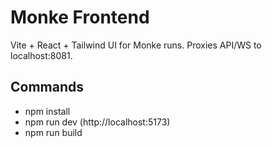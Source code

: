 # Monke Frontend

Vite + React + Tailwind UI for Monke runs.
Proxies API/WS to localhost:8081.

## Commands

- npm install
- npm run dev (http://localhost:5173)
- npm run build


